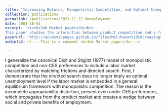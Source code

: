 ```yaml
---
title: "Increasing Returns, Monopolistic Competition, and Optimal Unemployment"
collection: publications
permalink: /publications/2021-11-12-Unemployment
date: 2001-10-01
excerpt: '<i><b>Job Market paper</b><br>  
This paper studies the interaction between product competition and a frictional labour market.</i>'
paperurl: 'http://academicpages.github.io/files/Molchanov%20Increasing%20Returns%20and%20Unemployment.pdf'
addinfo2: <!--- This is a comment <b>Job Market paper</b>--->

---
```

I generalize the canonical Dixit and Stiglitz (1977) model of monopolistic competition and non-CES preferences to include a labor market characterized by matching frictions and directed search. First, I demonstrate that the directed search does no longer imply an optimal unemployment level if the labor market is embedded in a general equilibrium framework with monopolistic competition. The reason is the incomplete appropriability distortion, present even under CES preferences, which propagates from the product market and creates a wedge between social and private benefits of employment.
